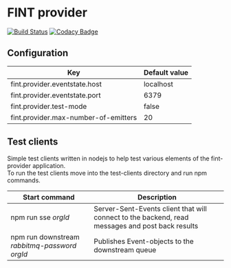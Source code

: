 # FINT provider

[![Build Status](https://travis-ci.org/FINTprosjektet/fint-provider.svg?branch=master)](https://travis-ci.org/FINTprosjektet/fint-provider)
[![Codacy Badge](https://api.codacy.com/project/badge/Grade/1b8e2b2813394091b02048f6db310547)](https://www.codacy.com/app/FINT/fint-provider?utm_source=github.com&amp;utm_medium=referral&amp;utm_content=FINTprosjektet/fint-provider&amp;utm_campaign=Badge_Grade)

## Configuration

| Key | Default value |
|-----|---------------|
| fint.provider.eventstate.host | localhost |
| fint.provider.eventstate.port | 6379 |
| fint.provider.test-mode | false |
| fint.provider.max-number-of-emitters | 20 |

## Test clients

Simple test clients written in nodejs to help test various elements of the fint-provider application.  
To run the test clients move into the test-clients directory and run npm commands.

| Start command | Description |
|---------------|-------------|
| npm run sse *orgId* | Server-Sent-Events client that will connect to the backend, read messages and post back results |
| npm run downstream *rabbitmq-password* *orgId* | Publishes Event-objects to the downstream queue |